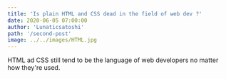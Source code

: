 ```yaml
---
title: 'Is plain HTML and CSS dead in the field of web dev ?'
date: 2020-06-05 07:00:00
author: 'Lunaticsatoshi'
path: '/second-post'
image: ../../images/HTML.jpg
---
```


HTML ad CSS still tend to be the language of web developers no matter how they're used.